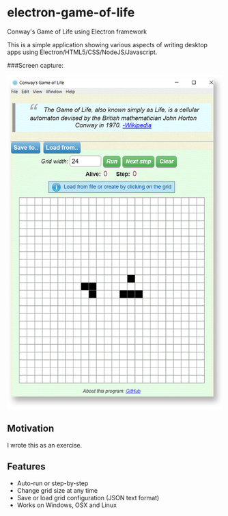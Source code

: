 # electron-game-of-life
Conway's Game of Life using Electron framework

This is a simple application showing various aspects of writing 
desktop apps using Electron/HTML5/CSS/NodeJS/Javascript.

###Screen capture:

<img src='gof-demo.png' width='600px' />

## Motivation
I wrote this as an exercise.

## Features
- Auto-run or step-by-step
- Change grid size at any time
- Save or load grid configuration (JSON text format)
- Works on Windows, OSX and Linux

